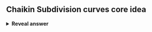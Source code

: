 ## Chaikin Subdivision curves core idea
<details>
<summary><b>Reveal answer</b></summary>
Generate new control vertices at 1/4 and 3/4 along each line segment, until each line segment is approx 1px long<br><br><img src="../../../../../media/paste-1e48a54d2b4fc950e2898785e28cb3abab35e42d.jpg"><br>
</details>
